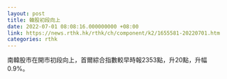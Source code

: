 ```yaml
---
layout: post
title: 韓股初段向上
date: 2022-07-01 08:08:16.000000000 +08:00
link: https://news.rthk.hk/rthk/ch/component/k2/1655581-20220701.htm
categories: rthk
---
```


南韓股市在開市初段向上，首爾綜合指數較早時報2353點，升20點，升幅0.9%。
